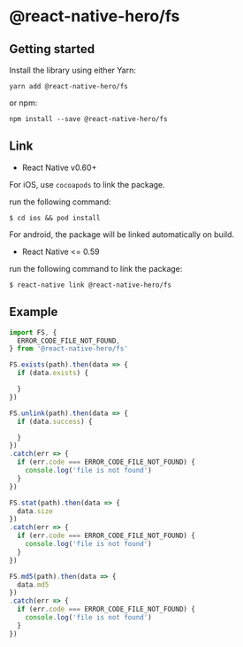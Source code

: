 # @react-native-hero/fs

## Getting started

Install the library using either Yarn:

```
yarn add @react-native-hero/fs
```

or npm:

```
npm install --save @react-native-hero/fs
```

## Link

- React Native v0.60+

For iOS, use `cocoapods` to link the package.

run the following command:

```
$ cd ios && pod install
```

For android, the package will be linked automatically on build.

- React Native <= 0.59

run the following command to link the package:

```
$ react-native link @react-native-hero/fs
```

## Example

```js
import FS, {
  ERROR_CODE_FILE_NOT_FOUND,
} from '@react-native-hero/fs'

FS.exists(path).then(data => {
  if (data.exists) {

  }
})

FS.unlink(path).then(data => {
  if (data.success) {

  }
})
.catch(err => {
  if (err.code === ERROR_CODE_FILE_NOT_FOUND) {
    console.log('file is not found')
  }
})

FS.stat(path).then(data => {
  data.size
})
.catch(err => {
  if (err.code === ERROR_CODE_FILE_NOT_FOUND) {
    console.log('file is not found')
  }
})

FS.md5(path).then(data => {
  data.md5
})
.catch(err => {
  if (err.code === ERROR_CODE_FILE_NOT_FOUND) {
    console.log('file is not found')
  }
})
```

